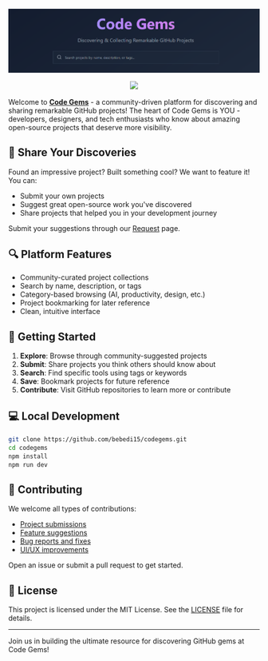 ![Code Gems Thumbnail](/data/image.png)
<div align="center">
 <a href="https://www.buymeacoffee.com/bebedi">
   <img src="https://img.buymeacoffee.com/button-api/?text=Buy me a coffee&emoji=☕&slug=bebedi&button_colour=FFDD00&font_colour=000000&font_family=Poppins&outline_colour=000000&coffee_colour=ffffff" width="200" />
 </a>
</div>

Welcome to **[Code Gems](https://codegems.xyz)** - a community-driven platform for discovering and sharing remarkable GitHub projects! The heart of Code Gems is YOU - developers, designers, and tech enthusiasts who know about amazing open-source projects that deserve more visibility.

## 🌟 Share Your Discoveries
Found an impressive project? Built something cool? We want to feature it! You can:
- Submit your own projects
- Suggest great open-source work you've discovered
- Share projects that helped you in your development journey

Submit your suggestions through our [Request](https://codegems.xyz/request) page.

## 🔍 Platform Features
- Community-curated project collections
- Search by name, description, or tags
- Category-based browsing (AI, productivity, design, etc.)
- Project bookmarking for later reference
- Clean, intuitive interface

## 🚀 Getting Started
1. **Explore**: Browse through community-suggested projects
2. **Submit**: Share projects you think others should know about
3. **Search**: Find specific tools using tags or keywords
4. **Save**: Bookmark projects for future reference
5. **Contribute**: Visit GitHub repositories to learn more or contribute

## 💻 Local Development
```bash
git clone https://github.com/bebedi15/codegems.git
cd codegems
npm install
npm run dev
```

## 🤝 Contributing
We welcome all types of contributions:

- [Project submissions](https://codegems.xyz/request)
- [Feature suggestions](https://github.com/bebedi15/codegems/issues/new/choose)
- [Bug reports and fixes](https://github.com/bebedi15/codegems/issues/new/choose)
- [UI/UX improvements](https://github.com/bebedi15/codegems/pulls)

Open an issue or submit a pull request to get started.

## 📄 License
This project is licensed under the MIT License. See the [LICENSE](LICENSE) file for details.

---

Join us in building the ultimate resource for discovering GitHub gems at Code Gems!
